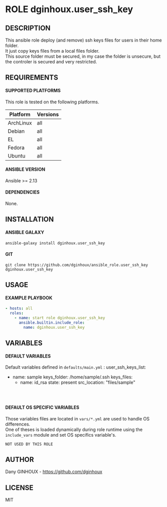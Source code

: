 # ROLE dginhoux.user_ssh_key



## DESCRIPTION

This ansible role deploy (and remove) ssh keys files for users in their home folder.<br />
It just copy keys files from a local files folder. <br />
This source folder must be secured, in my case the folder is unsecure, but the controler is secured and very restricted.


## REQUIREMENTS

#### SUPPORTED PLATFORMS

This role is tested on the following platforms.<br />

| Platform | Versions |
|----------|----------|
| ArchLinux | all |
| Debian | all |
| EL | all |
| Fedora | all |
| Ubuntu | all |



#### ANSIBLE VERSION

Ansible >= 2.13

#### DEPENDENCIES

None.



## INSTALLATION

#### ANSIBLE GALAXY

```shell
ansible-galaxy install dginhoux.user_ssh_key
```
#### GIT

```shell
git clone https://github.com/dginhoux/ansible_role.user_ssh_key dginhoux.user_ssh_key
```


## USAGE

#### EXAMPLE PLAYBOOK

```yaml
- hosts: all
  roles:
    - name: start role dginhoux.user_ssh_key
      ansible.builtin.include_role:
        name: dginhoux.user_ssh_key
```


## VARIABLES

#### DEFAULT VARIABLES

Default variables defined in `defaults/main.yml` : 
user_ssh_keys_list:
  - name: sample
    keys_folder: /home/sample/.ssh
    keys_files:
      - name: id_rsa
        state: present
        src_location: "files/sample"
```yaml




```
#### DEFAULT OS SPECIFIC VARIABLES

Those variables files are located in `vars/*.yml` are used to handle OS differences.<br />
One of theses is loaded dynamically during role runtime using the `include_vars` module and set OS specifics variable's.

`NOT USED BY THIS ROLE`

## AUTHOR

Dany GINHOUX - https://github.com/dginhoux



## LICENSE

MIT

